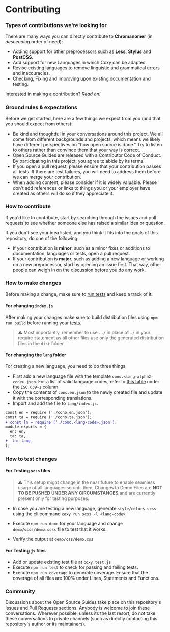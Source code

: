 # Contributing

### Types of contributions we're looking for

There are many ways you can directly contribute to **Chromanomer** (in *descending* order of need):

* Adding support for other preprocessors such as **Less**, **Stylus** and **PostCSS**.
* Add support for new Languages in which Coxy can be adapted.
* Revise existing languages to remove linguistic and grammatical errors and inaccuracies.
* Checking, Fixing and Improving upon existing documentation and testing.

Interested in making a contribution? *Read on!*

### Ground rules & expectations

Before we get started, here are a few things we expect from you (and that you should expect from others):

* Be kind and thoughtful in your conversations around this project. We all come from different backgrounds and projects, which means we likely have different perspectives on "how open source is done." Try to listen to others rather than convince them that your way is correct.
* Open Source Guides are released with a Contributor Code of Conduct. By participating in this project, you agree to abide by its terms.
* If you open a pull request, please ensure that your contribution passes all tests. If there are test failures, you will need to address them before we can merge your contribution.
* When adding content, please consider if it is widely valuable. Please don't add references or links to things you or your employer have created as others will do so if they appreciate it.

### How to contribute

If you'd like to contribute, start by searching through the issues and pull requests to see whether someone else has raised a similar idea or question.

If you don't see your idea listed, and you think it fits into the goals of this repository, do one of the following:

* If your contribution is **minor**, such as a minor fixes or additions to documentation, languages or tests, open a pull request.
* If your contribution is **major**, such as adding a new language or working on a new preprocessor, start by opening an issue first. That way, other people can weigh in on the discussion before you do any work.

### How to make changes

Before making a change, make sure to [run tests](#how-to-test-changes) and keep a track of it.

#### For changing `index.js` 

After making your changes make sure to build distribution files using `npm run build` before running your [tests](#how-to-test-changes).

> ⚠️ Most importantly, remember to use **`../`** in place of **`./`** in your require statement as all other files use only the generated distribution files in the `dist` folder.

#### For changing the `lang` folder

For creating a new language, you need to do three things:
* First add a new language file with the template `cono.<lang-alpha2-code>.json`. For a list of valid language codes, refer to [this table](https://www.loc.gov/standards/iso639-2/php/English_list.php) under the `ISO 639-1` column.
* Copy the contents of `cono.en.json` to the newly created file and update it with the corresponding translations.
* Import and add the file to `lang/index.js`.
```diff
const en = require ('./cono.en.json');
const ta = require ('./cono.ta.json');
+ const ln = require ('./cono.<lang-code>.json');
module.exports = {
  en: en,
  ta: ta,
+  ln: lang
};

```

### How to test changes

#### For Testing `scss` files

> ⚠️ This setup might change in the near future to enable seamless usage of all languages so until then, Changes to Demo Files are **NOT TO BE PUSHED UNDER ANY CIRCUMSTANCES** and are currently present only for testing purposes.

* In case you are testing a new language, generate `style/colors.scss` using the cli command `coxy run scss -l <lang-code>`.

* Execute `npm run demo` for your language and change `demo/scss/demo.scss` file to test that it works.

* Verify the output at `demo/css/demo.css`

#### For Testing `js` files

* Add or update existing test file at `coxy.test.js`
* Execute `npm run test` to check for passing and failing tests.
* Execute `npm run coverage` to generate coverage. Ensure that the coverage of all files are 100% under Lines, Statements and Functions.

### Community

Discussions about the Open Source Guides take place on this repository's Issues and Pull Requests sections. Anybody is welcome to join these conversations. Wherever possible, unless its the last resort, do not take these conversations to private channels (such as directly contacting this repository's author or its maintainers).